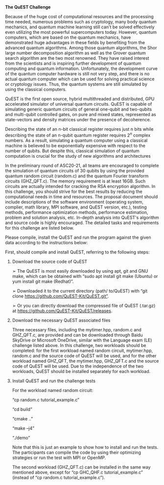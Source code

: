 **The QuEST Challenge**   

Because of the huge cost of computational resources and the processing time needed, numerous
problems such as cryptology, many body quantum mechanics, and quantum machine learning still
can't be solved effectively even utilizing the most powerful supercomputers today. However,
quantum computers, which are based on the quantum mechanics, have demonstrated huge
advantages in these fields by benefiting from the advanced quantum algorithms. Among those
quantum algorithms, the Shor large number decomposition algorithm as well as the Grover quantum
search algorithm are the two most renowned. They have raised interest from the scientists and is
inspiring further development of quantum computing and quantum information. Unfortunately, the
development curve of the quantum computer hardware is still not very step, and there is no actual
quantum computer which can be used for solving practical science or cryptology issues. Thus, the
quantum systems are still simulated by using the classical computers.  

QuEST is the first open source, hybrid multithreaded and distributed, GPU accelerated simulator of
universal quantum circuits. QuEST is capable of simulating generic quantum circuits of general
one-qubit and two-qubits and multi-qubit controlled gates, on pure and mixed states, represented as
state-vectors and density matrices under the presence of decoherence.  

Describing the state of an n-bit classical register requires just n bits while describing the state of an
n-qubit quantum register requires $2^n$ complex numbers. As a result, simulating a quantum computer
using a classical machine is believed to be exponentially expensive with respect to the number of
qubits. But despite this, classical simulation of quantum computation is crucial for the study of new
algorithms and architectures  

In the preliminary round of ASC20-21, all teams are encouraged to complete the simulation of
quantum circuits of 30 qubits by using the provided quantum random circuit (random.c) and the
quantum Fourier transform circuits (GHZ_QFT.c). The memory requirement is at least 16GB. Such
circuits are actually intended for cracking the RSA encryption algorithm. In this challenge, you
should strive for the best results by reducing the computational needs in time and resources. The
proposal document should include descriptions of the software environment (operating system,
complier, math library, MPI software, and QuEST version, etc.), testing methods, performance
optimization methods, performance estimation, problem and solution analysis, etc. In-depth analysis
into QuEST's algorithm and source code is highly encouraged. The detailed tasks and requirements
for this challenge are listed below.  

Please compile, install the QuEST and run the program against the given data according to the
instructions below:

First, should compile and install QuEST, referring to the following steps:

1. Download the source code of QuEST

    ➢ The QuEST is most easily downloaded by using apt, git and GNU make, which can be
   obtained with “sudo apt install git make (Ubuntu) or yum install git make (Redhat)”.
   
    ➢ Downloaded it to the current directory (path/ to/QuEST) with “git clone
   https://github.com/QuEST-Kit/QuEST.git”.
   
    ➢ Or you can directly download the compressed file of QuEST (.tar.gz) at
   https://github.com/QuEST-Kit/QuEST/releases.  
   
2. Download the necessary QuEST associated files

   Three necessary files, including the mytimer.hpp, random.c and GHZ_QFT.c, are provided
   and can be downloaded through Baidu SkyDrive or Microsoft OneDrive, similar with the
   Language exam (LE) challenge listed above. In this challenge, two workloads should be
   completed: for the first workload named random circuit, mytimer.hpp, random.c and the
   source code of QuEST will be used, and for the other workload named GHZ_QFT, the
   mytimer.hpp, GHZ_QFT.c and the source code of QuEST will be used. Due to the independence 
   of the two workloads, QuEST should be installed separately for each workload.  
   
3. Install QuEST and run the challenge tests

   For the workload named random circuit:
   
   “cp random.c tutorial_example.c”
   
   “cd build”
   
   “cmake ..”
   
   “make –j4”
   
   “./demo”
   
   Note that this is just an example to show how to install and run the tests. The participants
   can compile the code by using their optimizing strategies or run the test with MPI or
   OpenMP.
   
   The second workload (GHZ_QFT.c) can be installed in the same way mentioned above,
   except for “cp GHC_QHF.c tutorial_example.c” (instead of “cp random.c
   tutorial_example.c”).  
